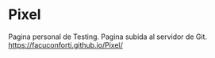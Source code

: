 # Pixel
Pagina personal de Testing.
Pagina subida al servidor de Git.
https://facuconforti.github.io/Pixel/
